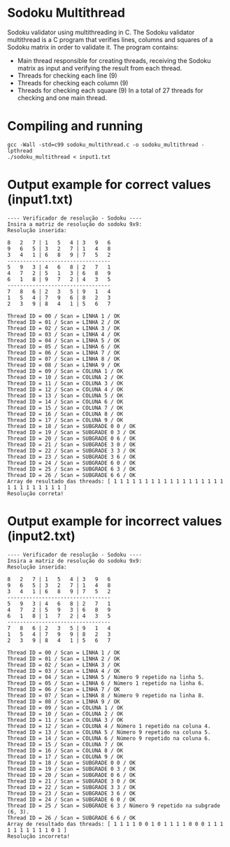 # Sodoku Multithread
Sodoku validator using multithreading in C.
The Sodoku validator multithread is a C program that verifies lines, columns and squares of a Sodoku matrix in order to validate it. 
The program contains:
- Main thread responsible for creating threads, receiving the Sodoku matrix as input and verifying the result from each thread.
- Threads for checking each line (9)
- Threads for checking each column (9)
- Threads for checking each square (9)
In a total of 27 threads for checking and one main thread.

# Compiling and running
```
gcc -Wall -std=c99 sodoku_multithread.c -o sodoku_multithread -lpthread
./sodoku_multithread < input1.txt 
```
# Output example for correct values (input1.txt)
```
---- Verificador de resolução - Sodoku ----
Insira a matriz de resolução do sodoku 9x9:
Resolução inserida:

8   2   7 | 1   5   4 | 3   9   6   
9   6   5 | 3   2   7 | 1   4   8   
3   4   1 | 6   8   9 | 7   5   2   
---------------------------------
5   9   3 | 4   6   8 | 2   7   1   
4   7   2 | 5   1   3 | 6   8   9   
6   1   8 | 9   7   2 | 4   3   5   
---------------------------------
7   8   6 | 2   3   5 | 9   1   4   
1   5   4 | 7   9   6 | 8   2   3   
2   3   9 | 8   4   1 | 5   6   7   

Thread ID = 00 / Scan = LINHA 1 / OK
Thread ID = 01 / Scan = LINHA 2 / OK
Thread ID = 02 / Scan = LINHA 3 / OK
Thread ID = 03 / Scan = LINHA 4 / OK
Thread ID = 04 / Scan = LINHA 5 / OK
Thread ID = 05 / Scan = LINHA 6 / OK
Thread ID = 06 / Scan = LINHA 7 / OK
Thread ID = 07 / Scan = LINHA 8 / OK
Thread ID = 08 / Scan = LINHA 9 / OK
Thread ID = 09 / Scan = COLUNA 1 / OK
Thread ID = 10 / Scan = COLUNA 2 / OK
Thread ID = 11 / Scan = COLUNA 3 / OK
Thread ID = 12 / Scan = COLUNA 4 / OK
Thread ID = 13 / Scan = COLUNA 5 / OK
Thread ID = 14 / Scan = COLUNA 6 / OK
Thread ID = 15 / Scan = COLUNA 7 / OK
Thread ID = 16 / Scan = COLUNA 8 / OK
Thread ID = 17 / Scan = COLUNA 9 / OK
Thread ID = 18 / Scan = SUBGRADE 0 0 / OK
Thread ID = 19 / Scan = SUBGRADE 0 3 / OK
Thread ID = 20 / Scan = SUBGRADE 0 6 / OK
Thread ID = 21 / Scan = SUBGRADE 3 0 / OK
Thread ID = 22 / Scan = SUBGRADE 3 3 / OK
Thread ID = 23 / Scan = SUBGRADE 3 6 / OK
Thread ID = 24 / Scan = SUBGRADE 6 0 / OK
Thread ID = 25 / Scan = SUBGRADE 6 3 / OK
Thread ID = 26 / Scan = SUBGRADE 6 6 / OK
Array de resultado das threads: [ 1 1 1 1 1 1 1 1 1 1 1 1 1 1 1 1 1 1 1 1 1 1 1 1 1 1 1 ]
Resolução correta!
```

# Output example for incorrect values (input2.txt)
```
---- Verificador de resolução - Sodoku ----
Insira a matriz de resolução do sodoku 9x9:
Resolução inserida:

8   2   7 | 1   5   4 | 3   9   6   
9   6   5 | 3   2   7 | 1   4   8   
3   4   1 | 6   8   9 | 7   5   2   
---------------------------------
5   9   3 | 4   6   8 | 2   7   1   
4   7   2 | 5   9   3 | 6   8   9   
6   1   8 | 1   7   2 | 4   3   5   
---------------------------------
7   8   6 | 2   3   5 | 9   1   4   
1   5   4 | 7   9   9 | 8   2   3   
2   3   9 | 8   4   1 | 5   6   7   

Thread ID = 00 / Scan = LINHA 1 / OK
Thread ID = 01 / Scan = LINHA 2 / OK
Thread ID = 02 / Scan = LINHA 3 / OK
Thread ID = 03 / Scan = LINHA 4 / OK
Thread ID = 04 / Scan = LINHA 5 / Número 9 repetido na linha 5.
Thread ID = 05 / Scan = LINHA 6 / Número 1 repetido na linha 6.
Thread ID = 06 / Scan = LINHA 7 / OK
Thread ID = 07 / Scan = LINHA 8 / Número 9 repetido na linha 8.
Thread ID = 08 / Scan = LINHA 9 / OK
Thread ID = 09 / Scan = COLUNA 1 / OK
Thread ID = 10 / Scan = COLUNA 2 / OK
Thread ID = 11 / Scan = COLUNA 3 / OK
Thread ID = 12 / Scan = COLUNA 4 / Número 1 repetido na coluna 4.
Thread ID = 13 / Scan = COLUNA 5 / Número 9 repetido na coluna 5.
Thread ID = 14 / Scan = COLUNA 6 / Número 9 repetido na coluna 6.
Thread ID = 15 / Scan = COLUNA 7 / OK
Thread ID = 16 / Scan = COLUNA 8 / OK
Thread ID = 17 / Scan = COLUNA 9 / OK
Thread ID = 18 / Scan = SUBGRADE 0 0 / OK
Thread ID = 19 / Scan = SUBGRADE 0 3 / OK
Thread ID = 20 / Scan = SUBGRADE 0 6 / OK
Thread ID = 21 / Scan = SUBGRADE 3 0 / OK
Thread ID = 22 / Scan = SUBGRADE 3 3 / OK
Thread ID = 23 / Scan = SUBGRADE 3 6 / OK
Thread ID = 24 / Scan = SUBGRADE 6 0 / OK
Thread ID = 25 / Scan = SUBGRADE 6 3 / Número 9 repetido na subgrade (6, 3).
Thread ID = 26 / Scan = SUBGRADE 6 6 / OK
Array de resultado das threads: [ 1 1 1 1 0 0 1 0 1 1 1 1 0 0 0 1 1 1 1 1 1 1 1 1 1 0 1 ]
Resolução incorreta!
```
